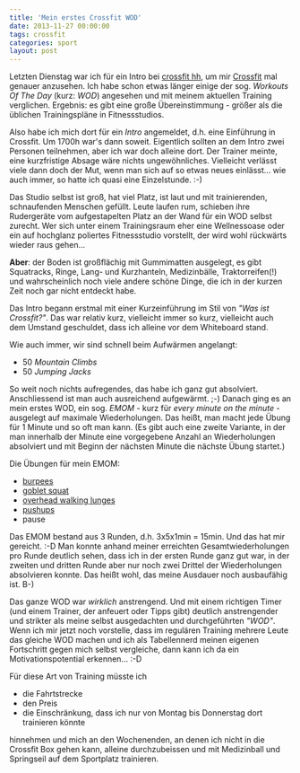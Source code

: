 ```yaml
---
title: 'Mein erstes Crossfit WOD'
date: 2013-11-27 00:00:00
tags: crossfit
categories: sport
layout: post
---
```

Letzten Dienstag war ich für ein Intro bei [crossfit hh][0], um mir [Crossfit][1] mal genauer anzusehen. Ich habe schon etwas länger einige der sog. *Workouts Of The Day* (kurz: *WOD*) angesehen und mit meinem aktuellen Training verglichen. Ergebnis: es gibt eine große Übereinstimmung - größer als die üblichen Trainingspläne in Fitnessstudios.

Also habe ich mich dort für ein *Intro* angemeldet, d.h. eine Einführung in Crossfit. Um 1700h war's dann soweit. Eigentlich sollten an dem Intro zwei Personen teilnehmen, aber ich war doch alleine dort. Der Trainer meinte, eine kurzfristige Absage wäre nichts ungewöhnliches. Vielleicht verlässt viele dann doch der Mut, wenn man sich auf so etwas neues einlässt... wie auch immer, so hatte ich quasi eine Einzelstunde. :-)

Das Studio selbst ist groß, hat viel Platz, ist laut und mit trainierenden, schnaufenden Menschen gefüllt. Leute laufen rum, schieben ihre Rudergeräte vom aufgestapelten Platz an der Wand für ein WOD selbst zurecht. Wer sich unter einem Trainingsraum eher eine Wellnessoase oder ein auf hochglanz poliertes Fitnessstudio vorstellt, der wird wohl rückwärts wieder raus gehen...

**Aber**: der Boden ist großflächig mit Gummimatten ausgelegt, es gibt Squatracks, Ringe, Lang- und Kurzhanteln, Medizinbälle, Traktorreifen(!) und wahrscheinlich noch viele andere schöne Dinge, die ich in der kurzen Zeit noch gar nicht entdeckt habe.

Das Intro begann erstmal mit einer Kurzeinführung im Stil von *"Was ist Crossfit?"*. Das war relativ kurz, vielleicht immer so kurz, vielleicht auch dem Umstand geschuldet, dass ich alleine vor dem Whiteboard stand.

Wie auch immer, wir sind schnell beim Aufwärmen angelangt:

* 50 *Mountain Climbs*
* 50 *Jumping Jacks*

So weit noch nichts aufregendes, das habe ich ganz gut absolviert. Anschliessend ist man auch ausreichend aufgewärmt. ;-) Danach ging es an mein erstes WOD, ein sog. *EMOM* - kurz für *every minute on the minute* - ausgelegt auf maximale Wiederholungen. Das heißt, man macht jede Übung für 1 Minute und so oft man kann. (Es gibt auch eine zweite Variante, in der man innerhalb der Minute eine vorgegebene Anzahl an Wiederholungen absolviert und mit Beginn der nächsten Minute die nächste Übung startet.)

Die Übungen für mein EMOM:

* [burpees][2]
* [goblet squat][3]
* [overhead walking lunges][4]
* [pushups][5]
* pause

Das EMOM bestand aus 3 Runden, d.h. 3x5x1min = 15min. Und das hat mir gereicht. :-D Man konnte anhand meiner erreichten Gesamtwiederholungen pro Runde deutlich sehen, dass ich in der ersten Runde ganz gut war, in der zweiten und dritten Runde aber nur noch zwei Drittel der Wiederholungen absolvieren konnte. Das heißt wohl, das meine Ausdauer noch ausbaufähig ist. B-)

Das ganze WOD war *wirklich* anstrengend. Und mit einem richtigen Timer (und einem Trainer, der anfeuert oder Tipps gibt) deutlich anstrengender und strikter als meine selbst ausgedachten und durchgeführten *"WOD"*. Wenn ich mir jetzt noch vorstelle, dass im regulären Training mehrere Leute das gleiche WOD machen und ich als Tabellennerd meinen eigenen Fortschritt gegen mich selbst vergleiche, dann kann ich da ein  Motivationspotential erkennen... :-D

Für diese Art von Training müsste ich

* die Fahrtstrecke
* den Preis
* die Einschränkung, dass ich nur von Montag bis Donnerstag dort trainieren könnte

hinnehmen und mich an den Wochenenden, an denen ich nicht in die Crossfit Box gehen kann, alleine durchzubeissen und mit Medizinball und Springseil auf dem Sportplatz trainieren.

[0]: http://www.crossfithh.de/
[1]: http://crossfit.com/
[2]: http://www.youtube.com/watch?v=c_Dq_NCzj8M
[3]: http://www.youtube.com/watch?v=qaQPfi8f27E
[4]: http://www.youtube.com/watch?v=6SAdh7sStRw
[5]: http://www.youtube.com/watch?v=7dCPjcAYBEQ

